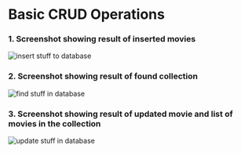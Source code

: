 # Basic CRUD Operations

### 1. Screenshot showing result of inserted movies

![insert stuff to database](https://res.cloudinary.com/tobilite/image/upload/v1586992901/Mongodb-basics/crud-basics/insert.png)

### 2. Screenshot showing result of found collection

![find stuff in database](https://res.cloudinary.com/tobilite/image/upload/v1586994527/Mongodb-basics/crud-basics/find.png)

### 3. Screenshot showing result of updated movie and list of movies in the collection

![update stuff in database](https://res.cloudinary.com/tobilite/image/upload/v1586992901/Mongodb-basics/crud-basics/update.png)
